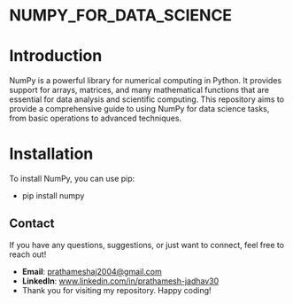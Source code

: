 # NUMPY_FOR_DATA_SCIENCE
# Introduction
NumPy is a powerful library for numerical computing in Python. It provides support for arrays, matrices, and many mathematical functions that are essential for data analysis and scientific computing. This repository aims to provide a comprehensive guide to using NumPy for data science tasks, from basic operations to advanced techniques.
# Installation
To install NumPy, you can use pip:
 - pip install numpy

## Contact

If you have any questions, suggestions, or just want to connect, feel free to reach out!

- **Email**: prathameshaj2004@gmail.com
- **LinkedIn**: www.linkedin.com/in/prathamesh-jadhav30
- Thank you for visiting my repository. Happy coding!

